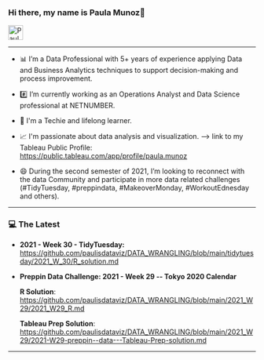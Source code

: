 
### Hi there, my name is Paula Munoz👋  

<p align="left">

  <a href="https://www.linkedin.com/in/paulamunoz1/">
    <img src="https://www.vectorlogo.zone/logos/linkedin/linkedin-icon.svg" alt="Paula Munoz LinkedIn Profile" height="30" width="30">
  </a>

</p> 

---

- :bar_chart: I’m a Data Professional with 5+ years of experience applying Data and Business Analytics techniques to support decision-making and process improvement.

- :hash: I’m currently working as an Operations Analyst and Data Science professional at NETNUMBER.

- :pencil: I'm a Techie and lifelong learner.

- :chart_with_upwards_trend: I'm passionate about data analysis and visualization. --> link to my Tableau Public Profile: https://public.tableau.com/app/profile/paula.munoz

- 😄 During the second semester of 2021, I’m looking to reconnect with the data Community and participate in more data related challenges (#TidyTuesday, #preppindata, #MakeoverMonday, #WorkoutEdnesday and others).

 ---

### :computer: The Latest

* **2021 - Week 30 - TidyTuesday:** <https://github.com/paulisdataviz/DATA_WRANGLING/blob/main/tidytuesday/2021_W_30/R_solution.md>

* **Preppin Data Challenge: 2021 - Week 29 -- Tokyo 2020 Calendar**

  **R Solution**: <https://github.com/paulisdataviz/DATA_WRANGLING/blob/main/2021_W29/2021_W29_R.md>
  
  **Tableau Prep Solution**: <https://github.com/paulisdataviz/DATA_WRANGLING/blob/main/2021_W29/2021-W29-preppin--data---Tableau-Prep-solution.md>

 ---

